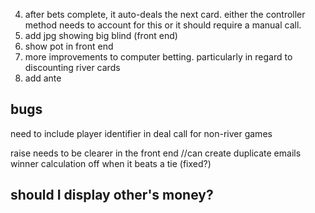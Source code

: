 
4. after bets complete, it auto-deals the next card. either the controller method needs to account for this
or it should require a manual call.
6. add jpg showing big blind (front end)
7. show pot in front end
8. more improvements to computer betting. particularly in regard to discounting river cards
9. add ante


## bugs
need to include player identifier in deal call for non-river games

raise needs to be clearer in the front end
//can create duplicate emails
winner calculation off when it beats a tie (fixed?)


## should I display other's money?